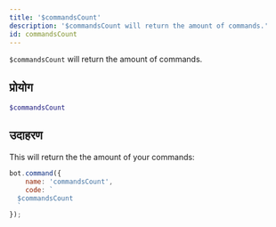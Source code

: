 ```yaml
---
title: '$commandsCount'
description: '$commandsCount will return the amount of commands.'
id: commandsCount
---
```


`$commandsCount` will return the amount of commands.

## प्रोयोग

```php
$commandsCount
```

## उदाहरण

This will return the the amount of your commands:

```javascript
bot.command({
    name: 'commandsCount',
    code: `
  $commandsCount
  `
});
```